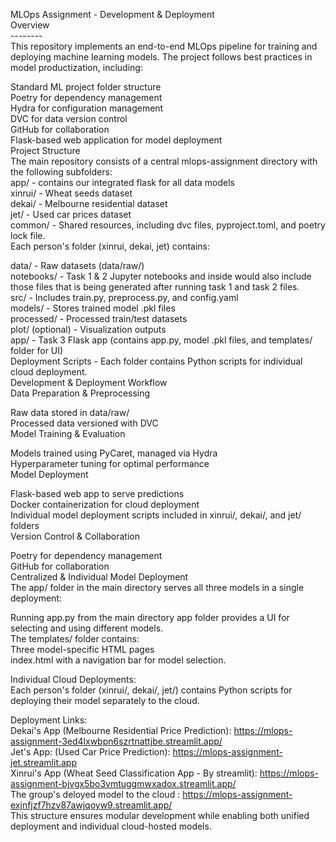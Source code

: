 MLOps Assignment - Development & Deployment<br>
Overview<br>
--------<br>
This repository implements an end-to-end MLOps pipeline for training and deploying machine learning models. The project follows best practices in model productization, including:<br>

Standard ML project folder structure<br>
Poetry for dependency management<br>
Hydra for configuration management<br>
DVC for data version control<br>
GitHub for collaboration<br>
Flask-based web application for model deployment<br>
Project Structure<br>
The main repository consists of a central mlops-assignment directory with the following subfolders:<br>
app/ - contains our integrated flask for all data models <br>
xinrui/ - Wheat seeds dataset<br>
dekai/ - Melbourne residential dataset<br>
jet/ - Used car prices dataset<br>
common/ - Shared resources, including dvc files, pyproject.toml, and poetry lock file.<br>
Each person's folder (xinrui, dekai, jet) contains:<br>

data/ - Raw datasets (data/raw/)<br>
notebooks/ - Task 1 & 2 Jupyter notebooks and inside would also include those files that is being generated after running task 1 and task 2 files.<br>
src/ - Includes train.py, preprocess.py, and config.yaml<br>
models/ - Stores trained model .pkl files<br>
processed/ - Processed train/test datasets<br>
plot/ (optional) - Visualization outputs<br>
app/ - Task 3 Flask app (contains app.py, model .pkl files, and templates/ folder for UI)<br>
Deployment Scripts - Each folder contains Python scripts for individual cloud deployment.<br>
Development & Deployment Workflow<br>
Data Preparation & Preprocessing<br>

Raw data stored in data/raw/<br>
Processed data versioned with DVC<br>
Model Training & Evaluation<br>

Models trained using PyCaret, managed via Hydra<br>
Hyperparameter tuning for optimal performance<br>
Model Deployment<br>

Flask-based web app to serve predictions<br>
Docker containerization for cloud deployment<br>
Individual model deployment scripts included in xinrui/, dekai/, and jet/ folders<br>
Version Control & Collaboration

Poetry for dependency management<br>
GitHub for collaboration<br>
Centralized & Individual Model Deployment<br>
The app/ folder in the main directory serves all three models in a single deployment:<br>

Running app.py from the main directory app folder provides a UI for selecting and using different models.<br>
The templates/ folder contains:<br>
Three model-specific HTML pages<br>
index.html with a navigation bar for model selection.<br>

Individual Cloud Deployments:<br>
Each person's folder (xinrui/, dekai/, jet/) contains Python scripts for deploying their model separately to the cloud.<br>

Deployment Links:<br>
Dekai's App (Melbourne Residential Price Prediction): https://mlops-assignment-3ed4lxwbpn6szrtnattjbe.streamlit.app/ <br>
Jet's App: (Used Car Price Prediction): https://mlops-assignment-jet.streamlit.app<br>
Xinrui's App (Wheat Seed Classification App - By streamlit): https://mlops-assignment-bjvgx5bo3vmtuggmwxadox.streamlit.app/<br>
The group's deloyed model  to the cloud : https://mlops-assignment-exjnfjzf7hzv87awjqoyw9.streamlit.app/<br>
This structure ensures modular development while enabling both unified deployment and individual cloud-hosted models.<br>
